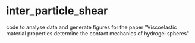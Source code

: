 # inter_particle_shear
code to analyse data and generate figures for the paper "Viscoelastic material properties determine the contact mechanics of hydrogel spheres"
